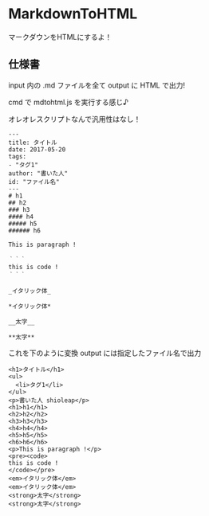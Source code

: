 # MarkdownToHTML
マークダウンをHTMLにするよ！

## 仕様書

input 内の .md ファイルを全て output に HTML で出力!

cmd で mdtohtml.js を実行する感じ♪

オレオレスクリプトなんで汎用性はなし！


```
---
title: タイトル
date: 2017-05-20
tags:
- "タグ1"
author: "書いた人"
id: "ファイル名"
---
# h1
## h2
### h3
#### h4
##### h5
###### h6

This is paragraph !

｀｀｀
this is code !
｀｀｀

_イタリック体_

*イタリック体*

__太字__

**太字**

```

これを下のように変換 output には指定したファイル名で出力


```
<h1>タイトル</h1>
<ul>
  <li>タグ1</li>
</ul>
<p>書いた人 shioleap</p>
<h1>h1</h1>
<h2>h2</h2>
<h3>h3</h3>
<h4>h4</h4>
<h5>h5</h5>
<h6>h6</h6>
<p>This is paragraph !</p>
<pre><code>
this is code !
</code></pre>
<em>イタリック体</em>
<em>イタリック体</em>
<strong>太字</strong>
<strong>太字</strong>

```
